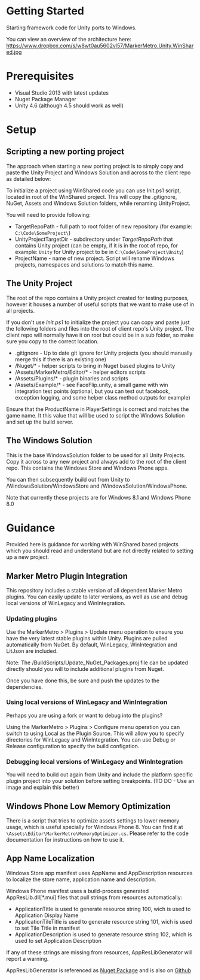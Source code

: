 Getting Started
====================

Starting framework code for Unity ports to Windows.

You can view an overview of the architecture here:
https://www.dropbox.com/s/w8wt0au5602vl57/MarkerMetro.Unity.WinShared.jpg

Prerequisites
==================

- Visual Studio 2013 with latest updates
- Nuget Package Manager
- Unity 4.6 (although 4.5 should work as well)

Setup
==================

## Scripting a new porting project

The approach when starting a new porting project is to simply copy and paste the Unity Project and Windows Solution and across to the client repo as detailed below:

To initialize a project using WinShared code you can use Init.ps1 script, located in root of the WinShared project.
This will copy the .gitignore, NuGet, Assets and Windows Solution folders, while renaming UnityProject.

You will need to provide following:

- TargetRepoPath - full path to root folder of new repository (for example: `C:\Code\SomeProject\`)
- UnityProjectTargetDir - subdirectory under _TargetRepoPath_ that contains Unity project (can be empty, if it is in the root of repo, for example: `Unity` for Unity project to be in `C:\Code\SomeProject\Unity`)
- ProjectName - name of new project. Script will rename Windows projects, namespaces and solutions to match this name.

## The Unity Project

The root of the repo contains a Unity project created for testing purposes, however it houses a number of useful scripts that we want to make use of in all projects.

If you don't use _Init.ps1_ to initialize the project you can copy and paste just the following folders and files into the root of client repo's Unity project. The client repo will normally have it on root but could be in a sub folder, so make sure you copy to the correct location.

* .gitignore - Up to date git ignore for Unity projects (you should manually merge this if there is an existing one)
* /Nuget/* - helper scripts to bring in Nuget based plugins to Unity
* /Assets/MarkerMetro/Editor/* - helper editors scripts
* /Assets/Plugins/* - plugin binaries and scripts
* /Assets/Example/* - see FaceFlip.unity, a small game with win integration test points (optional, but you can test out facebook, exception logging, and some helper class method outputs for example)

Ensure that the ProductName in PlayerSettings is correct and matches the game name. It this value that will be used to script the Windows Solution and set up the build server.

## The Windows Solution

This is the base WindowsSolution folder to be used for all Unity Projects. Copy it across to any new project and always add to the root of the client repo. This contains the Windows Store and Windows Phone apps.

You can then subsequently build out from Unity to /WindowsSolution/WindowsStore and /WindowsSolution/WindowsPhone.

Note that currently these projects are for Windows 8.1 and Windows Phone 8.0

# Guidance

Provided here is guidance for working with WinShared based projects which you should read and understand but are not directly related to setting up a new project.

## Marker Metro Plugin Integration

This repository includes a stable version of all dependent Marker Metro plugins. You can easily update to later versions, as well as use and debug local versions of WinLegacy and WinIntegration.

### Updating plugins

Use the MarkerMetro > Plugins > Update menu operation to ensure you have the very latest stable plugins within Unity. Plugins are pulled automatically from NuGet. By default, WinLegacy, WinIntegration and LitJson are included.

Note: The /BuildScripts/Update_NuGet_Packages.proj file can be updated directly should you will to include additional plugins from Nuget.

Once you have done this, be sure and push the updates to the dependencies.

### Using local versions of WinLegacy and WinIntegration

Perhaps you are using a fork or want to debug into the plugins?

Using the MarkerMetro > Plugins > Configure menu operation you can switch to using Local as the Plugin Source. This will allow you to specify directories for WinLegacy and WinIntegration. You can use Debug or Release configuration to specify the build configation.

### Debugging local versions of WinLegacy and WinIntegration

You will need to build out again from Unity and include the platform specific plugin project into your solution before setting breakpoints. (TO DO - Use an image and explain this better)

## Windows Phone Low Memory Optimization

There is a script that tries to optimize assets settings to lower memory usage, which is useful specially for Windows Phone 8.
You can find it at `\Assets\Editor\MarkerMetro\MemoryOptimizer.cs`.
Please refer to the code documentation for instructions on how to use it.

## App Name Localization

Windows Store app manifest uses AppName and AppDescription resources to localize the store name, application name and description.

Windows Phone manifest uses a build-process generated AppResLib.dll[*.mui] files that pull strings from resources automatically:
- ApplicationTitle is used to generate resource string 100, wich is used to Application Display Name
- ApplicationTileTitle is used to generate resource string 101, wich is used to set Tile Title in manifest
- ApplicationDescription is used to generate resource string 102, which is used to set Application Description

If any of these strings are missing from resources, AppResLibGenerator will report a warning.

AppResLibGenerator is referenced as [Nuget Package](https://www.nuget.org/packages/MarkerMetro.WindowsPhone.AppResLibGenerator/) and is also on [Github](https://github.com/MarkerMetro/AppResLibGenerator)
